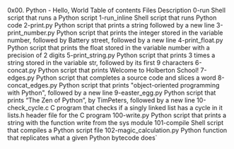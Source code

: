 0x00. Python - Hello, World
Table of contents
Files 	Description
0-run 	Shell script that runs a Python script
1-run_inline 	Shell script that runs Python code
2-print.py 	Python script that prints a string followed by a new line
3-print_number.py 	Python script that prints the integer stored in the variable number, followed by Battery street, followed by a new line
4-print_float.py 	Python script that prints the float stored in the variable number with a precision of 2 digits
5-print_string.py 	Python script that prints 3 times a string stored in the variable str, followed by its first 9 characters
6-concat.py 	Python script that prints Welcome to Holberton School!
7-edges.py 	Python script that completes a source code and slices a word
8-concat_edges.py 	Python script that prints "object-oriented programming with Python", followed by a new line
9-easter_egg.py 	Python script that prints “The Zen of Python”, by TimPeters, followed by a new line
10-check_cycle.c 	C program that checks if a singly linked list has a cycle in it
lists.h 	header file for the C program
100-write.py 	Python script that prints a string with the function write from the sys module
101-compile 	Shell script that compiles a Python script file
102-magic_calculation.py 	Python function that replicates what a given Python bytecode does`
